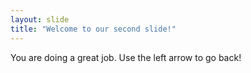 ```yaml
---
layout: slide
title: "Welcome to our second slide!"
---
```

You are doing a great job.
Use the left arrow to go back!
